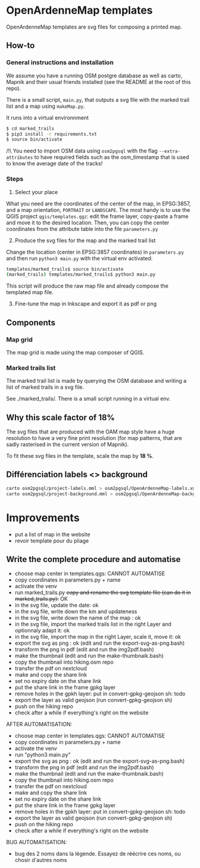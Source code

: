 OpenArdenneMap templates
========================


OpenArdenneMap templates are svg files for composing a printed map.

## How-to

### General instructions and installation

We assume you have a running OSM postgre database as well as carto, Mapnik and their usual friends installed (see the README at the root of this repo).

There is a small script, `main.py`, that outputs a svg file with the marked trail list and a map using `makeMap.py`.

It runs into a virtual environnment

```bash
$ cd marked_trails
$ pip3 install -r requirements.txt
$ source bin/activate
```

/!\ You need to import OSM data using `osm2pgsql` with the flag `--extra-attributes` to have required fields such as the osm_timestamp that is used to know the average date of the tracks!

### Steps

1) Select your place

What you need are the coordinates of the center of the map, in EPSG:3857, and a map orientation, `PORTRAIT` or `LANDSCAPE`. The most handy is to use the QGIS project `qgis/templates.qgz`: edit the frame layer, copy-paste a frame and move it to the desired location. Then, you can copy the center coordinates from the attribute table into the file `parameters.py`

2) Produce the svg files for the map and the marked trail list

Change the location (center in EPSG:3857 coordinates) in `parameters.py` and then run `python3 main.py` with the virtual env activated:

```bash
templates/marked_trails$ source bin/activate
(marked_trails) templates/marked_trails$ python3 main.py
```
This script will produce the raw map file and already compose the templated map file. 

3) Fine-tune the map in Inkscape and export it as pdf or png


## Components

### Map grid

The map grid is made using the map composer of QGIS.

### Marked trails list

The marked trail list is made by querying the OSM database and writing a list of marked trails in a svg file.

See ./marked_trails/. There is a small script running in a virtual env.

## Why this scale factor of 18%

The svg files that are produced with the OAM map style have a huge resolution to have a very fine print resolution (for map patterns, that are sadly rasterised in the current version of Mapnik).

To fit these svg files in the template, scale the map by **18 %**.


## Différenciation labels <> background

```bash
carto osm2pgsql/project-labels.mml > osm2pgsql/OpenArdenneMap-labels.xml
carto osm2pgsql/project-background.mml > osm2pgsql/OpenArdenneMap-background.xml
```


# Improvements

- put a list of map in the website
- revoir template pour du pliage
## Write the complete procedure and automatise

- choose map center in templates.qgs: CANNOT AUTOMATISE
- copy coordinates in parameters.py + name
- activate the venv
- run marked_trails.py
~~copy and rename the svg template file (can do it in marked_trails.py):~~ OK
- in the svg file, update the date: ok
- in the svg file, write down the km and updateness
- in the svg file, write down the name of the map : ok
- in the svg file, import the marked trails list in the right Layer and optionnaly adapt it: ok
- in the svg file, import the map in the right Layer, scale it, move it: ok
- export the svg as png : ok (edit and run the export-svg-as-png.bash)
- transform the png in pdf (edit and run the img2pdf.bash)
- make the thumbnail (edit and run the make-thumbnaik.bash)
- copy the thumbnail into hiking.osm repo
- transfer the pdf on nextcloud
- make and copy the share link
- set no expiry date on the share link
- put the share link in the frame gpkg layer
- remove holes in the gpkh layer: put in convert-gpkg-geojson sh: todo
- export the layer as valid geojson (run convert-gpkg-geojson sh)
- push on the hiking repo
- check after a while if everything's right on the website


AFTER AUTOMATISATION:


- choose map center in templates.qgs: CANNOT AUTOMATISE
- copy coordinates in parameters.py + name
- activate the venv
- run "python3 main.py"
- export the svg as png : ok (edit and run the export-svg-as-png.bash)
- transform the png in pdf (edit and run the img2pdf.bash)
- make the thumbnail (edit and run the make-thumbnaik.bash)
- copy the thumbnail into hiking.osm repo
- transfer the pdf on nextcloud
- make and copy the share link
- set no expiry date on the share link
- put the share link in the frame gpkg layer
- remove holes in the gpkh layer: put in convert-gpkg-geojson sh: todo
- export the layer as valid geojson (run convert-gpkg-geojson sh)
- push on the hiking repo
- check after a while if everything's right on the website


BUG AUTOMATISATION:

- bug des 2 noms dans la légende. Essayez de réécrire ces noms, ou chosir d'autres noms